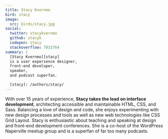 ```yaml
---
title: Stacy Kvernmo
bird: stacy
image:
  src: birds/stacy.jpg
social:
  twitter: stacykvernmo
  github: stacyk
  codepen: stacy
  stackoverflow: 7033764
summary: |
  [Stacy Kvernmo][stacy]
  is a user experience designer,
  front-end developer,
  speaker,
  and podcast superfan.

  [stacy]: /authors/stacy/
---
```


With over 15 years of experience,
**Stacy takes the lead on interface development**,
architecting accessible and maintainable
HTML, CSS, and Sass.
Balancing a love of design and code,
she enjoys experimenting with new design processes and tools
as well as new web technologies like CSS Grid Layout.
Stacy is enthusiastic about teaching and speaking
at design and front-end development conferences.
She is a co-host of the WordPress Naperville meetup group
and is a superfan of far too many podcasts.
